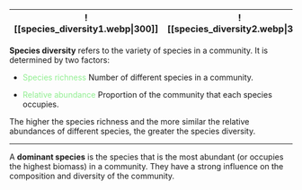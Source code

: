 | ![[species_diversity1.webp\|300]] | ![[species_diversity2.webp\|300]] |
| :--: | :--: |

**Species diversity** refers to the variety of species in a community. It is determined by two factors:

- <span style="color: lightgreen">Species richness</span>
  Number of different species in a community.

- <span style="color: lightgreen">Relative abundance</span>
  Proportion of the community that each species occupies.

The higher the species richness and the more similar the relative abundances of different species, the greater the species diversity.

---

A **dominant species** is the species that is the most abundant (or occupies the highest biomass) in a community. They have a strong influence on the composition and diversity of the community.
